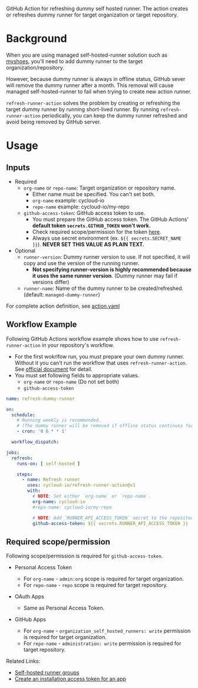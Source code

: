 GitHub Action for refreshing dummy self hosted runner.
The action creates or refreshes dummy runner for target organization or target repository.

# Background

When you are using managed self-hosted-runner solution such as [myshoes](https://github.com/whywaita/myshoes), you'll need to add dummy runner to the target organization/repository.

However, because dummy runner is always in offline status, GitHub sever will remove the dummy runner after a month. This removal will cause managed self-hosted-runner to fail when trying to create new action runner.

`refresh-runner-action` solves the problem by creating or refreshing the target dummy runner by running short-lived runner. By running `refresh-runner-action` periodically, you can keep the dummy runner refreshed and avoid being removed by GitHub server.


# Usage

## Inputs

- Required
  - `org-name` or `repo-name`: Target organization or repository name.
      - Either name must be specified. You can't set both.
      - `org-name` example: cycloud-io
      - `repo-name` example: cycloud-io/my-repo
  - `github-access-token`: GitHub access token to use.
      - You must prepare the GitHub access token. The GitHub Actions' **default token `secrets.GITHUB_TOKEN` won't work.**
      - Check required scope/permission for the token [here](#required-scopepermission).
      - Always use secret environment (ex. `${{ secrets.SECRET_NAME }}`). **NEVER SET THIS VALUE AS PLAIN TEXT.**
- Optional
  - `runner-version`: Dummy runner version to use. If not specified, it will copy and use the version of the running runner.
      - **Not specifying runner-version is highly recommended because it uses the same runner version**. (Dummy runner may fail if versions differ)
  - `runner-name`: Name of the dummy runner to be created/refreshed. (default: `managed-dummy-runner`)

For complete action definition, see [action.yaml](./action.yaml)

## Workflow Example

Following GitHub Actions workflow example shows how to use `refresh-runner-action` in your repository's workflow.

- For the first wokrlfow run, you must prepare your own dummy runner. Without it you can't run the workflow that uses `refresh-runner-action`. See [official document](https://docs.github.com/en/enterprise-server@3.0/actions/hosting-your-own-runners/adding-self-hosted-runners) for detail.
- You must set following fields to appropriate values.
    - `org-name` or `repo-name` (Do not set both)
    - `github-access-token`

```yaml
name: refresh-dummy-runner

on:
  schedule:
    # Running weekly is recommended. 
    # (The dummy runner will be removed if offline status continues for a month)
    - cron: '0 6 * * 1'

  workflow_dispatch:

jobs:
  refresh:
    runs-on: [ self-hosted ]

    steps:
      - name: Refresh runner
        uses: cycloud-io/refresh-runner-action@v1
        with:
          # NOTE: Set either `org-name` or `repo-name`.
          org-name: cycloud-io
          #repo-name: cycloud-io/my-repo

          # NOTE: Add `RUNNER_API_ACCESS_TOKEN` secret to the repository.
          github-access-token: ${{ secrets.RUNNER_API_ACCESS_TOKEN }}
```


## Required scope/permission

Following scope/permission is required for `github-access-token`.

- Personal Access Token
    - For `org-name` - `admin:org` scope is required for target organization.
    - For `repo-name` - `repo` scope is required for target repository.

- OAuth Apps 
    - Same as Personal Access Token.

- GitHub Apps 
    - For `org-name` - `organization_self_hosted_runners: write` permission is required for target organization.
    - For `repo-name` - `administration: write` permission is required for target repository.
  

Related Links:

- [Self-hosted runner groups](https://docs.github.com/en/enterprise-server@3.0/rest/reference/actions#self-hosted-runner-groups)
- [Create an installation access token for an app](https://docs.github.com/en/enterprise-server@3.0/rest/reference/apps#create-an-installation-access-token-for-an-app)

